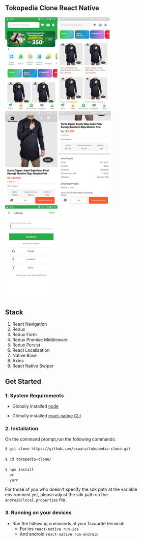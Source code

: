 
## Tokopedia Clone React Native

<img src="./screenshot/1.jpeg" width="170"><img src="./screenshot/2.jpeg" width="170"><img src="./screenshot/3.jpeg" width="170">
<img src="./screenshot/4.jpeg" width="170"><img src="./screenshot/5.jpeg" width="170">


## Stack
1. React Navigation
2. Redux
3. Redux Form
4. Redux Promise Middleware
5. Redux Persist
6. React Localization
7. Native Base
8. Axios
9. React Native Swiper

## Get Started

### 1. System Requirements

* Globally installed [node](https://nodejs.org/en/)

* Globally installed [react-native CLI](https://facebook.github.io/react-native/docs/getting-started.html)


### 2. Installation

On the command prompt,run the following commands:

```sh
$ git clone https://github.com/aswara/tokopedia-clone.git

$ cd tokopedia-clone/

$ npm install 
  or
  yarn
```

For those of you who doesn't specify the sdk path at the variable environment yet, please adjust the sdk path on the `android/local.properties` file.

### 3. Running on your devices
  * Run the following commands at your favourite terminal:
	* For ios `react-native run-ios` 
	* And android `react-native run-android` 

